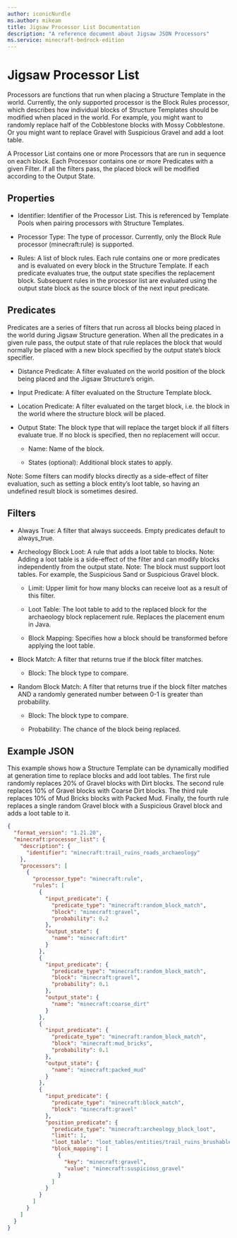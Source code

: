 ```yaml
---
author: iconicNurdle
ms.author: mikeam
title: Jigsaw Processor List Documentation 
description: "A reference document about Jigsaw JSON Processors"
ms.service: minecraft-bedrock-edition
---
```


# Jigsaw Processor List

Processors are functions that run when placing a Structure Template in the world. Currently, the only supported processor is the Block Rules processor, which describes how individual blocks of Structure Templates should be modified when placed in the world. For example, you might want to randomly replace half of the Cobblestone blocks with Mossy Cobblestone. Or you might want to replace Gravel with Suspicious Gravel and add a loot table.  

A Processor List contains one or more Processors that are run in sequence on each block. Each Processor contains one or more Predicates with a given Filter. If all the filters pass, the placed block will be modified according to the Output State. 

## Properties 

- Identifier: Identifier of the Processor List. This is referenced by Template Pools when pairing processors with Structure Templates. 

- Processor Type: The type of processor. Currently, only the Block Rule processor (minecraft:rule) is supported. 

- Rules: A list of block rules. Each rule contains one or more predicates and is evaluated on every block in the Structure Template. If each predicate evaluates true, the output state specifies the replacement block. Subsequent rules in the processor list are evaluated using the output state block as the source block of the next input predicate. 

## Predicates 

Predicates are a series of filters that run across all blocks being placed in the world during Jigsaw Structure generation. When all the predicates in a given rule pass, the output state of that rule replaces the block that would normally be placed with a new block specified by the output state’s block specifier.  

- Distance Predicate: A filter evaluated on the world position of the block being placed and the Jigsaw Structure’s origin. 

- Input Predicate: A filter evaluated on the Structure Template block. 

- Location Predicate: A filter evaluated on the target block, i.e. the block in the world where the structure block will be placed. 

- Output State: The block type that will replace the target block if all filters evaluate true. If no block is specified, then no replacement will occur. 

  - Name: Name of the block. 

  - States (optional): Additional block states to apply. 

Note: Some filters can modify blocks directly as a side-effect of filter evaluation, such as setting a block entity’s loot table, so having an undefined result block is sometimes desired. 

## Filters 

- Always True: A filter that always succeeds. Empty predicates default to always_true. 

- Archeology Block Loot: A rule that adds a loot table to blocks. Note: Adding a loot table is a side-effect of the filter and can modify blocks independently from the output state. Note: The block must support loot tables. For example, the Suspicious Sand or Suspicious Gravel block. 

  - Limit: Upper limit for how many blocks can receive loot as a result of this filter. 

  - Loot Table: The loot table to add to the replaced block for the archaeology block replacement rule. Replaces the placement enum in Java. 

  - Block Mapping: Specifies how a block should be transformed before applying the loot table.  

- Block Match: A filter that returns true if the block filter matches. 

  - Block: The block type to compare. 

- Random Block Match: A filter that returns true if the block filter matches AND a randomly generated number between 0-1 is greater than probability. 

  - Block: The block type to compare. 

  - Probability: The chance of the block being replaced. 


## Example JSON 

This example shows how a Structure Template can be dynamically modified at generation time to replace blocks and add loot tables. The first rule randomly replaces 20% of Gravel blocks with Dirt blocks. The second rule replaces 10% of Gravel blocks with Coarse Dirt blocks. The third rule replaces 10% of Mud Bricks blocks with Packed Mud. Finally, the fourth rule replaces a single random Gravel block with a Suspicious Gravel block and adds a loot table to it. 

```json
{ 
  "format_version": "1.21.20", 
  "minecraft:processor_list": { 
    "description": { 
      "identifier": "minecraft:trail_ruins_roads_archaeology" 
    }, 
    "processors": [ 
      { 
        "processor_type": "minecraft:rule", 
        "rules": [ 
          { 
            "input_predicate": { 
              "predicate_type": "minecraft:random_block_match", 
              "block": "minecraft:gravel", 
              "probability": 0.2 
            }, 
            "output_state": { 
              "name": "minecraft:dirt" 
            } 
          }, 
          { 
            "input_predicate": { 
              "predicate_type": "minecraft:random_block_match", 
              "block": "minecraft:gravel", 
              "probability": 0.1 
            }, 
            "output_state": { 
              "name": "minecraft:coarse_dirt" 
            } 
          }, 
          { 
            "input_predicate": { 
              "predicate_type": "minecraft:random_block_match", 
              "block": "minecraft:mud_bricks", 
              "probability": 0.1 
            }, 
            "output_state": { 
              "name": "minecraft:packed_mud" 
            } 
          }, 
          { 
            "input_predicate": { 
              "predicate_type": "minecraft:block_match", 
              "block": "minecraft:gravel" 
            }, 
            "position_predicate": { 
              "predicate_type": "minecraft:archeology_block_loot", 
              "limit": 1, 
              "loot_table": "loot_tables/entities/trail_ruins_brushable_block_common.json", 
              "block_mapping": [ 
                { 
                  "key": "minecraft:gravel", 
                  "value": "minecraft:suspicious_gravel" 
                } 
              ] 
            } 
          } 
        ] 
      } 
    ] 
  } 
} 
```
